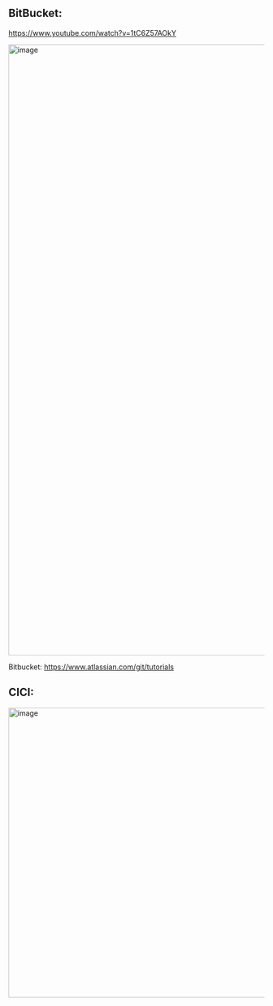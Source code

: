 ## BitBucket:

https://www.youtube.com/watch?v=1tC6Z57AOkY

<img width="1202" alt="image" src="https://user-images.githubusercontent.com/35987583/189062715-6c0f7bc9-7029-405f-8b8e-ced991408f6f.png">



Bitbucket:
https://www.atlassian.com/git/tutorials

## CICI: 
<img width="570" alt="image" src="https://user-images.githubusercontent.com/35987583/189726167-1978e235-d826-442f-929e-2200642d0f8e.png">
